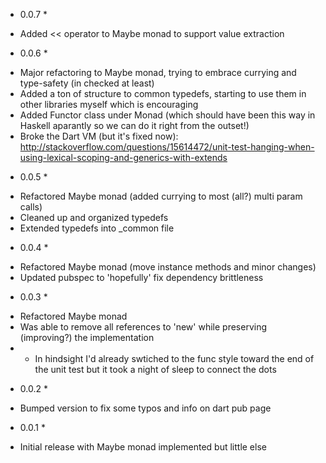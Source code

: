 * 0.0.7 *
- Added << operator to Maybe monad to support value extraction

* 0.0.6 *
- Major refactoring to Maybe monad, trying to embrace currying and type-safety (in checked at least)
- Added a ton of structure to common typedefs, starting to use them in other libraries myself which is encouraging
- Added Functor class under Monad (which should have been this way in Haskell aparantly so we can do it right from the outset!)
- Broke the Dart VM (but it's fixed now): http://stackoverflow.com/questions/15614472/unit-test-hanging-when-using-lexical-scoping-and-generics-with-extends

* 0.0.5 *
- Refactored Maybe monad (added currying to most (all?) multi param calls)
- Cleaned up and organized typedefs
- Extended typedefs into _common file

* 0.0.4 *
- Refactored Maybe monad (move instance methods and minor changes)
- Updated pubspec to 'hopefully' fix dependency brittleness

* 0.0.3 *
- Refactored Maybe monad
- Was able to remove all references to 'new' while preserving (improving?) the implementation
- - In hindsight I'd already swtiched to the func style toward the end of the unit test but it took a night of sleep to connect the dots

* 0.0.2 *
- Bumped version to fix some typos and info on dart pub page
 
* 0.0.1 *
- Initial release with Maybe monad implemented but little else